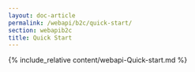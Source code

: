 ```yaml
---
layout: doc-article
permalink: /webapi/b2c/quick-start/
section: webapib2c
title: Quick Start
---
```

{% include_relative content/webapi-Quick-start.md %}